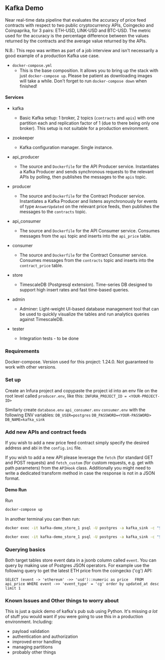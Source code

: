 ## Kafka Demo ##
 
Near real-time data pipeline that evaluates the accuracy of price feed contracts with respect to two public cryptocurrency APIs,
Coingecko and Coinpaprika, for 3 pairs: ETH-USD, LINK-USD and BTC-USD. The metric used for the accuracy is the percentage difference between the 
values returned by the contracts and the average value returned by the APIs.

N.B.: This repo was written as part of a job interview and isn't necessarily a good
example of a production Kafka use case.  

* `docker-compose.yml`
  * This is the base composition.  It allows you to bring up the stack 
  with just `docker-compose up`. Please be patient as downloading images will take a while. 
    Don't forget to run `docker-compose down` when finished! 

#### Services ####

* kafka
  * Basic Kafka setup: 1 broker, 2 topics (`contracts` and `apis`) with one partition each and replication factor of 1 (due to there being only one broker). This setup is not suitable for a production environment.
* zookeeper
  * Kafka configuration manager. Single instance.
* api_producer
  * The source and `Dockerfile` for the API Producer service. Instantiates a Kafka Producer and sends synchronous requests to the relevant APIs
  by polling, then publishes the messages to the `apis` topic.
* producer
  * The source and `Dockerfile` for the Contract Producer service. Instantiates a Kafka Producer and listens asynchronously 
    for events of type `AnswerUpdated` on the relevant price feeds, then publishes the messages to the `contracts` topic.
* api_consumer
  * The source and `Dockerfile` for the API Consumer service. Consumes messages from the `api` topic and inserts into
  the `api_price` table.
* consumer
  * The source and `Dockerfile` for the Contract Consumer service. Consumes messages from the `contracts` topic and inserts into
  the `contract_price` table.
* store
  * TimescaleDB (Postgresql extension). Time-series DB designed to support high insert rates and fast time-based queries. 

* admin
  * Adminer: Light-weight UI-based database management tool that can be used to quickly visualize the tables and run analytics queries against TimescaleDB.
  
* tester  
  * Integration tests -  to be done
  
### Requirements ###
Docker-compose. Version used for this project: 1.24.0. Not guaranteed to work with other versions.
### Set up ###
Create an Infura project and copypaste the project id into an env file on the root level called `producer.env`, like this:
`INFURA_PROJECT_ID = <YOUR-PROJECT-ID>`

Similarly create `database.env` `api_consumer.env` `consumer.env` with the following ENV variables:
`DB_USER=postgres`
`DB_PASSWORD=<YOUR-PASSWORD>`
`DB_NAME=kafka_sink`

### Add new APIs and contract feeds ###
If you wish to add a new price feed contract simply specify the desired address and abi in the `config.ini` file.

If you wish to add a new API please leverage the `fetch` (for standard GET and POST requests) and `fetch_custom` (for custom requests, e.g. get with path parameters)
from the `APIHook` class. Additionally you might need to write a dedicated transform method in case the response is not in a JSON format.

#### Demo Run ####
Run
```bash
docker-compose up
```

In another terminal you can then run:
```bash
docker exec -it kafka-demo_store_1 psql -U postgres -a kafka_sink -c "SELECT * FROM contract_price;"
```

```bash
docker exec -it kafka-demo_store_1 psql -U postgres -a kafka_sink -c "SELECT * FROM api_price;"
```


### Querying basics ###

Both target tables store event data in a jsonb column called `event`. You can query by making use of Postgres JSON operators. 
For example use the following query to get the latest ETH price from the coingecko ('cg') API:

`SELECT (event -> 'ethereum' ->> 'usd')::numeric as price  
FROM api_price WHERE event ->> 'event_type' = 'cg' order by updated_at desc limit 1`

### Known Issues and Other things to worry about ###

This is just a quick demo of kafka's pub sub using Python.  It's missing _a lot_ of 
stuff you would want if you were going to use this in a production environment.  Including:
* payload validation
* authentication and authorization
* improved error handling
* managing partitions
* probably other things

